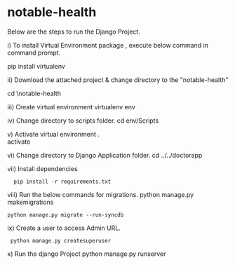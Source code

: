 # notable-health

Below are the steps to run the Django Project.

i) To install Virtual Environment package , execute below command in command prompt.

pip install virtualenv

ii) Download the attached project & change directory to the "notable-health"

cd <your folder>\notable-health

iii) Create virtual environment
       virtualenv env

iv) Change directory to scripts folder.
        cd env/Scripts

v) Activate virtual environment .  
       activate

vi) Change directory to Django Application folder.
       cd ../../doctorapp

vii) Install dependencies 

      pip install -r requirements.txt

viii) Run the below commands for migrations.
    python manage.py makemigrations

    python manage.py migrate --run-syncdb

ix) Create a user to access Admin URL.

     python manage.py createsuperuser

x) Run the django Project
    python manage.py runserver
